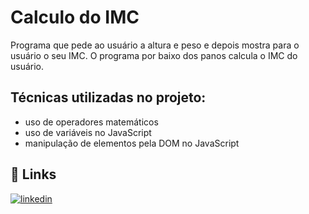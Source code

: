 # Calculo do IMC

Programa que pede ao usuário a altura e peso e depois mostra para o usuário o seu IMC. O programa por baixo dos panos calcula o IMC do usuário.

## Técnicas utilizadas no projeto:

- uso de operadores matemáticos
- uso de variáveis no JavaScript
- manipulação de elementos pela DOM no JavaScript

## 🔗 Links
[![linkedin](https://img.shields.io/badge/linkedin-0A66C2?style=for-the-badge&logo=linkedin&logoColor=white)](https://www.linkedin.com/in/mateus-carvalho-programador-2b9313249/)


